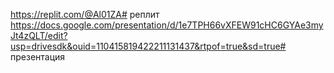 https://replit.com/@Al01ZA# реплит 
https://docs.google.com/presentation/d/1e7TPH66vXFEW91cHC6GYAe3myJt4zQLT/edit?usp=drivesdk&ouid=110415819422211131437&rtpof=true&sd=true# презентация
